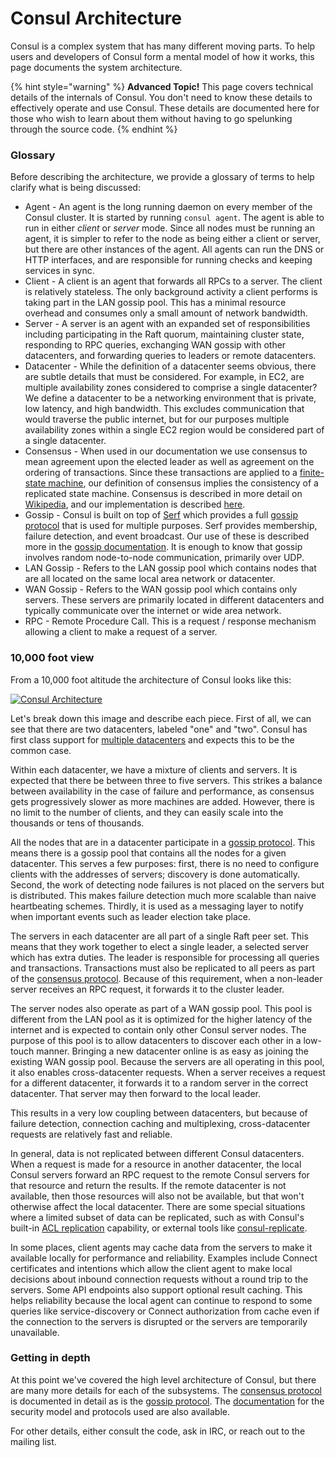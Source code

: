# Consul Architecture

Consul is a complex system that has many different moving parts. To help users and developers of Consul form a mental model of how it works, this page documents the system architecture.

{% hint style="warning" %}
**Advanced Topic!** This page covers technical details of the internals of Consul. You don't need to know these details to effectively operate and use Consul. These details are documented here for those who wish to learn about them without having to go spelunking through the source code.
{% endhint %}

### Glossary <a id="glossary"></a>

Before describing the architecture, we provide a glossary of terms to help clarify what is being discussed:

* Agent - An agent is the long running daemon on every member of the Consul cluster. It is started by running `consul agent`. The agent is able to run in either _client_ or _server_ mode. Since all nodes must be running an agent, it is simpler to refer to the node as being either a client or server, but there are other instances of the agent. All agents can run the DNS or HTTP interfaces, and are responsible for running checks and keeping services in sync.
* Client - A client is an agent that forwards all RPCs to a server. The client is relatively stateless. The only background activity a client performs is taking part in the LAN gossip pool. This has a minimal resource overhead and consumes only a small amount of network bandwidth.
* Server - A server is an agent with an expanded set of responsibilities including participating in the Raft quorum, maintaining cluster state, responding to RPC queries, exchanging WAN gossip with other datacenters, and forwarding queries to leaders or remote datacenters.
* Datacenter - While the definition of a datacenter seems obvious, there are subtle details that must be considered. For example, in EC2, are multiple availability zones considered to comprise a single datacenter? We define a datacenter to be a networking environment that is private, low latency, and high bandwidth. This excludes communication that would traverse the public internet, but for our purposes multiple availability zones within a single EC2 region would be considered part of a single datacenter.
* Consensus - When used in our documentation we use consensus to mean agreement upon the elected leader as well as agreement on the ordering of transactions. Since these transactions are applied to a [finite-state machine](https://en.wikipedia.org/wiki/Finite-state_machine), our definition of consensus implies the consistency of a replicated state machine. Consensus is described in more detail on [Wikipedia](https://en.wikipedia.org/wiki/Consensus_%28computer_science%29), and our implementation is described [here](https://www.consul.io/docs/internals/consensus.html).
* Gossip - Consul is built on top of [Serf](https://www.serf.io/) which provides a full [gossip protocol](https://en.wikipedia.org/wiki/Gossip_protocol) that is used for multiple purposes. Serf provides membership, failure detection, and event broadcast. Our use of these is described more in the [gossip documentation](https://www.consul.io/docs/internals/gossip.html). It is enough to know that gossip involves random node-to-node communication, primarily over UDP.
* LAN Gossip - Refers to the LAN gossip pool which contains nodes that are all located on the same local area network or datacenter.
* WAN Gossip - Refers to the WAN gossip pool which contains only servers. These servers are primarily located in different datacenters and typically communicate over the internet or wide area network.
* RPC - Remote Procedure Call. This is a request / response mechanism allowing a client to make a request of a server.

### 10,000 foot view <a id="10-000-foot-view"></a>

From a 10,000 foot altitude the architecture of Consul looks like this:

[![Consul Architecture](https://www.consul.io/assets/images/consul-arch-420ce04a.png)](https://www.consul.io/assets/images/consul-arch-420ce04a.png)

Let's break down this image and describe each piece. First of all, we can see that there are two datacenters, labeled "one" and "two". Consul has first class support for [multiple datacenters](https://www.consul.io/docs/guides/datacenters.html) and expects this to be the common case.

Within each datacenter, we have a mixture of clients and servers. It is expected that there be between three to five servers. This strikes a balance between availability in the case of failure and performance, as consensus gets progressively slower as more machines are added. However, there is no limit to the number of clients, and they can easily scale into the thousands or tens of thousands.

All the nodes that are in a datacenter participate in a [gossip protocol](https://www.consul.io/docs/internals/gossip.html). This means there is a gossip pool that contains all the nodes for a given datacenter. This serves a few purposes: first, there is no need to configure clients with the addresses of servers; discovery is done automatically. Second, the work of detecting node failures is not placed on the servers but is distributed. This makes failure detection much more scalable than naive heartbeating schemes. Thirdly, it is used as a messaging layer to notify when important events such as leader election take place.

The servers in each datacenter are all part of a single Raft peer set. This means that they work together to elect a single leader, a selected server which has extra duties. The leader is responsible for processing all queries and transactions. Transactions must also be replicated to all peers as part of the [consensus protocol](https://www.consul.io/docs/internals/consensus.html). Because of this requirement, when a non-leader server receives an RPC request, it forwards it to the cluster leader.

The server nodes also operate as part of a WAN gossip pool. This pool is different from the LAN pool as it is optimized for the higher latency of the internet and is expected to contain only other Consul server nodes. The purpose of this pool is to allow datacenters to discover each other in a low-touch manner. Bringing a new datacenter online is as easy as joining the existing WAN gossip pool. Because the servers are all operating in this pool, it also enables cross-datacenter requests. When a server receives a request for a different datacenter, it forwards it to a random server in the correct datacenter. That server may then forward to the local leader.

This results in a very low coupling between datacenters, but because of failure detection, connection caching and multiplexing, cross-datacenter requests are relatively fast and reliable.

In general, data is not replicated between different Consul datacenters. When a request is made for a resource in another datacenter, the local Consul servers forward an RPC request to the remote Consul servers for that resource and return the results. If the remote datacenter is not available, then those resources will also not be available, but that won't otherwise affect the local datacenter. There are some special situations where a limited subset of data can be replicated, such as with Consul's built-in [ACL replication](https://www.consul.io/docs/guides/acl.html#outages-and-acl-replication) capability, or external tools like [consul-replicate](https://github.com/hashicorp/consul-replicate).

In some places, client agents may cache data from the servers to make it available locally for performance and reliability. Examples include Connect certificates and intentions which allow the client agent to make local decisions about inbound connection requests without a round trip to the servers. Some API endpoints also support optional result caching. This helps reliability because the local agent can continue to respond to some queries like service-discovery or Connect authorization from cache even if the connection to the servers is disrupted or the servers are temporarily unavailable.

### Getting in depth <a id="getting-in-depth"></a>

At this point we've covered the high level architecture of Consul, but there are many more details for each of the subsystems. The [consensus protocol](https://www.consul.io/docs/internals/consensus.html) is documented in detail as is the [gossip protocol](https://www.consul.io/docs/internals/gossip.html). The [documentation](https://www.consul.io/docs/internals/security.html) for the security model and protocols used are also available.

For other details, either consult the code, ask in IRC, or reach out to the mailing list.

